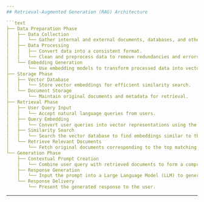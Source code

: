 ```yaml
---
## Retrieval-Augmented Generation (RAG) Architecture

```text
├── Data Preparation Phase
│   ├── Data Collection
│   │   └── Gather internal and external documents, databases, and other relevant data sources.
│   ├── Data Processing
│   │   ├── Convert data into a consistent format.
│   │   └── Clean and preprocess data to remove redundancies and errors.
│   └── Embedding Generation
│       └── Use embedding models to transform processed data into vector representations.
├── Storage Phase
│   ├── Vector Database
│   │   └── Store vector embeddings for efficient similarity search.
│   └── Document Storage
│       └── Maintain original documents and metadata for retrieval.
├── Retrieval Phase
│   ├── User Query Input
│   │   └── Accept natural language queries from users.
│   ├── Query Embedding
│   │   └── Convert user queries into vector representations using the same embedding model.
│   ├── Similarity Search
│   │   └── Search the vector database to find embeddings similar to the query vector.
│   └── Retrieve Relevant Documents
│       └── Fetch original documents corresponding to the top matching embeddings.
└── Generation Phase
    ├── Contextual Prompt Creation
    │   └── Combine user query with retrieved documents to form a comprehensive prompt.
    ├── Response Generation
    │   └── Input the prompt into a Large Language Model (LLM) to generate a coherent response.
    └── Response Delivery
        └── Present the generated response to the user.

```
---
```

